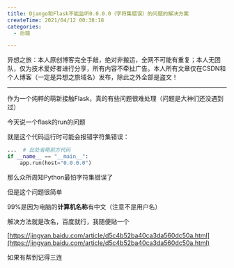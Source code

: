 ```yaml
---
title: Django和Flask不能监听0.0.0.0（字符集错误）的问题的解决方案
createTime: 2021/04/12 00:38:18
categories:
  - 后端

---
```


异想之旅：本人原创博客完全手敲，绝对非搬运，全网不可能有重复；本人无团队，仅为技术爱好者进行分享，所有内容不牵扯广告。本人所有文章仅在CSDN和个人博客（一定是异想之旅域名）发布，除此之外全部是盗文！

------

作为一个纯粹的萌新接触Flask，真的有些问题很难处理（问题是大神们还没遇到过）

今天说一个flask的run的问题

就是这个代码运行时可能会报错字符集错误：

```python
...  # 此处省略前方代码
if __name__ == "__main__":
	app.run(host="0.0.0.0")
```

那么众所周知Python最怕字符集错误了

但是这个问题很简单

99%是因为电脑的**计算机名称**有中文（注意不是用户名）

解决方法就是改名，百度就行，我随便贴一个

[https://jingyan.baidu.com/article/d5c4b52ba40ca3da560dc50a.html](https://jingyan.baidu.com/article/d5c4b52ba40ca3da560dc50a.html)

如果有帮到记得三连
